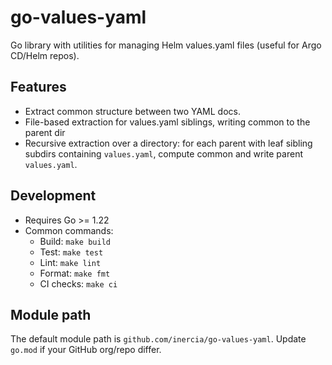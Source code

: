 # go-values-yaml

Go library with utilities for managing Helm values.yaml files (useful for Argo CD/Helm repos).

## Features

- Extract common structure between two YAML docs.
- File-based extraction for values.yaml siblings, writing common to the parent dir
- Recursive extraction over a directory: for each parent with leaf sibling subdirs containing `values.yaml`, compute common and write parent `values.yaml`.

## Development

- Requires Go >= 1.22
- Common commands:
  - Build: `make build`
  - Test: `make test`
  - Lint: `make lint`
  - Format: `make fmt`
  - CI checks: `make ci`

## Module path

The default module path is `github.com/inercia/go-values-yaml`.
Update `go.mod` if your GitHub org/repo differ.

